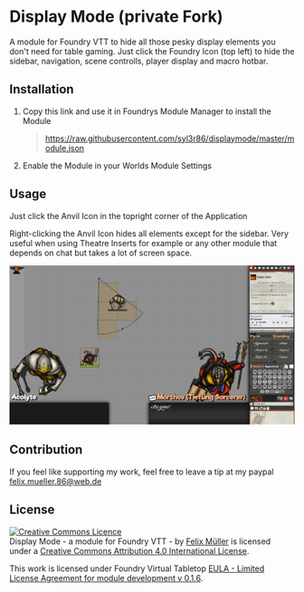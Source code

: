 # Display Mode (private Fork)
A module for Foundry VTT to hide all those pesky display elements you don't need for table gaming. Just click the Foundry Icon (top left) to hide the sidebar, navigation, scene controlls, player display and macro hotbar.

## Installation
1. Copy this link and use it in Foundrys Module Manager to install the Module

    > https://raw.githubusercontent.com/syl3r86/displaymode/master/module.json
    
2. Enable the Module in your Worlds Module Settings


## Usage
Just click the Anvil Icon in the topright corner of the Application

Right-clicking the Anvil Icon hides all elements except for the sidebar. Very useful when using Theatre Inserts for example or any other module that depends on  chat but takes a lot of screen space.

![preview](hide.png?raw=true)
## Contribution
If you feel like supporting my work, feel free to leave a tip at my paypal felix.mueller.86@web.de

## License
<a rel="license" href="http://creativecommons.org/licenses/by/4.0/"><img alt="Creative Commons Licence" style="border-width:0" src="https://i.creativecommons.org/l/by/4.0/88x31.png" /></a><br /><span xmlns:dct="http://purl.org/dc/terms/" property="dct:title">Display Mode - a module for Foundry VTT -</span> by <a xmlns:cc="http://creativecommons.org/ns#" href="https://github.com/syl3r86?tab=repositories" property="cc:attributionName" rel="cc:attributionURL">Felix Müller</a> is licensed under a <a rel="license" href="http://creativecommons.org/licenses/by/4.0/">Creative Commons Attribution 4.0 International License</a>.

This work is licensed under Foundry Virtual Tabletop [EULA - Limited License Agreement for module development v 0.1.6](http://foundryvtt.com/pages/license.html).

